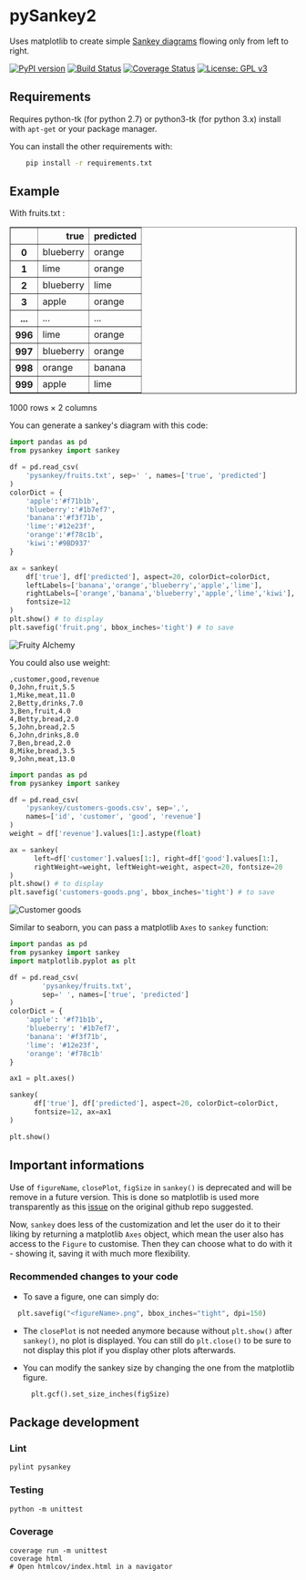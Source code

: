 # pySankey2

Uses matplotlib to create simple <a href="https://en.wikipedia.org/wiki/Sankey_diagram">
Sankey diagrams</a> flowing only from left to right.

[![PyPI version](https://badge.fury.io/py/pySankey2.svg)](https://badge.fury.io/py/pySankey2)
[![Build Status](https://travis-ci.org/vgalisson/pySankey.svg?branch=master)](https://travis-ci.org/vgalisson/pySankey)
[![Coverage Status](https://coveralls.io/repos/github/vgalisson/pySankey/badge.svg?branch=master)](https://coveralls.io/github/vgalisson/pySankey?branch=master)
[![License: GPL v3](https://img.shields.io/badge/License-GPLv3-blue.svg)](https://www.gnu.org/licenses/gpl-3.0)

## Requirements

Requires python-tk (for python 2.7) or python3-tk (for python 3.x) install with `apt-get` or your package manager.

You can install the other requirements with:

``` bash
    pip install -r requirements.txt
```

## Example

With fruits.txt :

<div>
<table border="1" class="dataframe">
  <thead>
    <tr style="text-align: right;">
      <th></th>
      <th>true</th>
      <th>predicted</th>
    </tr>
  </thead>
  <tbody>
    <tr>
      <th>0</th>
      <td>blueberry</td>
      <td>orange</td>
    </tr>
    <tr>
      <th>1</th>
      <td>lime</td>
      <td>orange</td>
    </tr>
    <tr>
      <th>2</th>
      <td>blueberry</td>
      <td>lime</td>
    </tr>
    <tr>
      <th>3</th>
      <td>apple</td>
      <td>orange</td>
    </tr>
    <tr>
      <th>...</th>
      <td>...</td>
      <td>...</td>
    </tr>
    <tr>
      <th>996</th>
      <td>lime</td>
      <td>orange</td>
    </tr>
    <tr>
      <th>997</th>
      <td>blueberry</td>
      <td>orange</td>
    </tr>
    <tr>
      <th>998</th>
      <td>orange</td>
      <td>banana</td>
    </tr>
    <tr>
      <th>999</th>
      <td>apple</td>
      <td>lime</td>
    </tr>
  </tbody>
</table>
<p>1000 rows × 2 columns</p>
</div>

You can generate a sankey's diagram with this code:

```python
import pandas as pd
from pysankey import sankey

df = pd.read_csv(
    'pysankey/fruits.txt', sep=' ', names=['true', 'predicted']
)
colorDict = {
    'apple':'#f71b1b',
    'blueberry':'#1b7ef7',
    'banana':'#f3f71b',
    'lime':'#12e23f',
    'orange':'#f78c1b',
    'kiwi':'#9BD937'
}

ax = sankey(
    df['true'], df['predicted'], aspect=20, colorDict=colorDict,
    leftLabels=['banana','orange','blueberry','apple','lime'],
    rightLabels=['orange','banana','blueberry','apple','lime','kiwi'],
    fontsize=12
)
plt.show() # to display
plt.savefig('fruit.png', bbox_inches='tight') # to save
```

![Fruity Alchemy](pysankey/fruit.png)

You could also use weight:

```
,customer,good,revenue
0,John,fruit,5.5
1,Mike,meat,11.0
2,Betty,drinks,7.0
3,Ben,fruit,4.0
4,Betty,bread,2.0
5,John,bread,2.5
6,John,drinks,8.0
7,Ben,bread,2.0
8,Mike,bread,3.5
9,John,meat,13.0
```

```python
import pandas as pd
from pysankey import sankey

df = pd.read_csv(
    'pysankey/customers-goods.csv', sep=',',
    names=['id', 'customer', 'good', 'revenue']
)
weight = df['revenue'].values[1:].astype(float)

ax = sankey(
      left=df['customer'].values[1:], right=df['good'].values[1:],
      rightWeight=weight, leftWeight=weight, aspect=20, fontsize=20
)
plt.show() # to display
plt.savefig('customers-goods.png', bbox_inches='tight') # to save
```

![Customer goods](pysankey/customers-goods.png)

Similar to seaborn, you can pass a matplotlib `Axes` to `sankey` function:
```python
import pandas as pd
from pysankey import sankey
import matplotlib.pyplot as plt

df = pd.read_csv(
        'pysankey/fruits.txt',
        sep=' ', names=['true', 'predicted']
)
colorDict = {
    'apple': '#f71b1b',
    'blueberry': '#1b7ef7',
    'banana': '#f3f71b',
    'lime': '#12e23f',
    'orange': '#f78c1b'
}

ax1 = plt.axes()

sankey(
      df['true'], df['predicted'], aspect=20, colorDict=colorDict,
      fontsize=12, ax=ax1
)

plt.show()
```

## Important informations

Use of `figureName`, `closePlot`, `figSize` in `sankey()` is deprecated and will be remove in a future version.
This is done so matplotlib is used more transparently as this [issue](https://github.com/anazalea/pySankey/issues/26#issue-429312025) on the original github repo suggested.

Now, `sankey` does less of the customization and let the user do it to their liking by returning a matplotlib `Axes` object, which mean the user also has access to the `Figure` to customise.
Then they can choose what to do with it - showing it, saving it with much more flexibility.

### Recommended changes to your code
 - To save a figure, one can simply do:
  ```python
    plt.savefig("<figureName>.png", bbox_inches="tight", dpi=150)
  ```

 - The `closePlot` is not needed anymore because without `plt.show()` after `sankey()`, no plot is displayed.
  You can still do `plt.close()` to be sure to not display this plot if you display other plots afterwards.

- You can modify the sankey size by changing the one from the matplotlib figure.
  ```python
    plt.gcf().set_size_inches(figSize)
  ```

## Package development

### Lint

	pylint pysankey

### Testing

	python -m unittest

### Coverage

	coverage run -m unittest
	coverage html
	# Open htmlcov/index.html in a navigator
